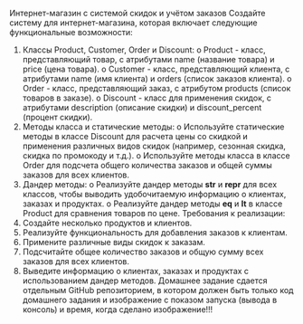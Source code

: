 Интернет-магазин с системой скидок и учётом заказов
Создайте систему для интернет-магазина, которая включает следующие функциональные возможности:
1.	Классы Product, Customer, Order и Discount:
o	Product - класс, представляющий товар, с атрибутами name (название товара) и price (цена товара).
o	Customer - класс, представляющий клиента, с атрибутами name (имя клиента) и orders (список заказов клиента).
o	Order - класс, представляющий заказ, с атрибутом products (список товаров в заказе).
o	Discount - класс для применения скидок, с атрибутами description (описание скидки) и discount_percent (процент скидки).
2.	Методы класса и статические методы:
o	Используйте статические методы в классе Discount для расчета цены со скидкой и применения различных видов скидок (например, сезонная скидка, скидка по промокоду и т.д.).
o	Используйте методы класса в классе Order для подсчета общего количества заказов и общей суммы заказов для всех клиентов.
3.	Дандер методы:
o	Реализуйте дандер методы __str__ и __repr__ для всех классов, чтобы выводить удобочитаемую информацию о клиентах, заказах и продуктах.
o	Реализуйте дандер методы __eq__ и __lt__ в классе Product для сравнения товаров по цене.
Требования к реализации:
1.	Создайте несколько продуктов и клиентов.
2.	Реализуйте функциональность для добавления заказов к клиентам.
3.	Примените различные виды скидок к заказам.
4.	Подсчитайте общее количество заказов и общую сумму всех заказов для всех клиентов.
5.	Выведите информацию о клиентах, заказах и продуктах с использованием дандер методов.
Домашнее задание сдается отдельным GitHub репозиторием, в котором должен быть только код домашнего задания и изображение с показом запуска (вывода в консоль) и время, когда сделано изображение!!!
